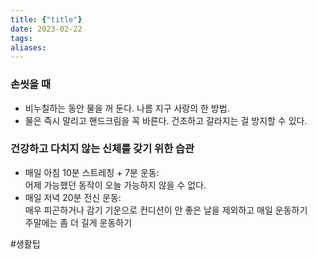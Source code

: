 ```yaml
---
title: {"title"}
date: 2023-02-22
tags: 
aliases: 
---
```


### 손씻을 때 
- 비누칠하는 동안 물을 꺼 둔다.  나름 지구 사랑의 한 방법.
- 물은 즉시 말리고 핸드크림을 꼭 바른다.  건조하고 갈라지는 걸 방지할 수 있다.

### 건강하고 다치지 않는 신체를 갖기 위한 습관
- 매일 아침 10분 스트레칭 + 7분 운동: \
      어제 가능했던 동작이 오늘 가능하지 않을 수 없다.
- 매일 저녁 20분 전신 운동: \
      매우 피곤하거나 감기 기운으로 컨디션이 안 좋은 날을 제외하고 매일 운동하기\
      주말에는 좀 더 길게 운동하기


#생활팁
